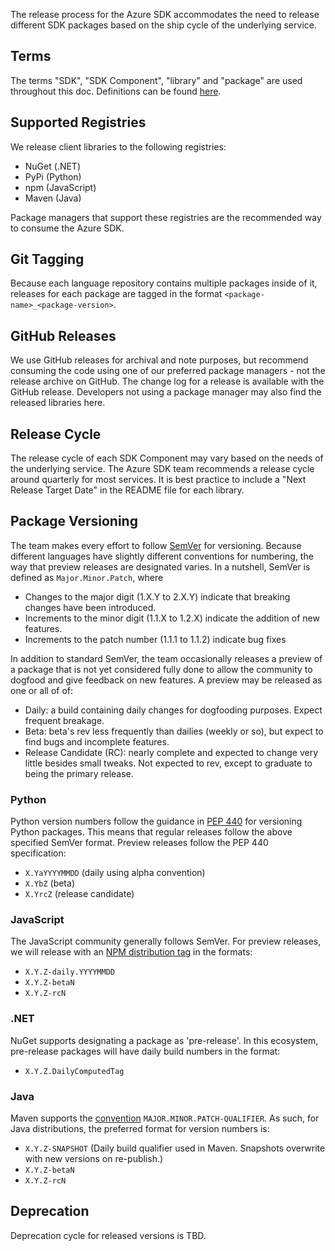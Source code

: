 The release process for the Azure SDK accommodates the need to release different SDK packages based on the ship cycle of the underlying service. 

## Terms
The terms "SDK", "SDK Component", "library" and "package" are used throughout this doc. Definitions can be found [here](/azure-sdk/docs/design/Introduction.mdk).

## Supported Registries
We release client libraries to the following registries:
+ NuGet (.NET)
+ PyPi (Python)
+ npm (JavaScript)
+ Maven (Java)

Package managers that support these registries are the recommended way to consume the Azure SDK.

## Git Tagging

Because each language repository contains multiple packages inside of it, releases for each package are tagged in the format `<package-name>_<package-version>`.


## GitHub Releases

We use GitHub releases for archival and note purposes, but recommend consuming the code using one of our preferred package managers - not the release archive on GitHub. The change log for a release is available with the GitHub release. Developers not using a package manager may also find the released libraries here.

## Release Cycle

The release cycle of each SDK Component may vary based on the needs of the underlying service. The Azure SDK team recommends a release cycle around quarterly for most services. It is best practice to include a "Next Release Target Date" in the README file for each library.

## Package Versioning
The team makes every effort to follow [SemVer](https://semver.org/) for versioning. Because different languages have slightly different conventions for numbering, the way that preview releases are designated varies. In a nutshell, SemVer is defined as `Major.Minor.Patch`, where
+ Changes to the major digit (1.X.Y to 2.X.Y) indicate that breaking changes have been introduced. 
+ Increments to the minor digit (1.1.X to 1.2.X) indicate the addition of new features. 
+ Increments to the patch number (1.1.1 to 1.1.2) indicate bug fixes

In addition to standard SemVer, the team occasionally releases a preview of a package that is not yet considered fully done to allow the community to dogfood and give feedback on new features. A preview may be released as one or all of of:
+ Daily: a build containing daily changes for dogfooding purposes. Expect frequent breakage.
+ Beta: beta's rev less frequently than dailies (weekly or so), but expect to find bugs and incomplete features.
+ Release Candidate (RC): nearly complete and expected to change very little besides small tweaks. Not expected to rev, except to graduate to being the primary release.

### Python
Python version numbers follow the guidance in [PEP 440](https://www.python.org/dev/peps/pep-0440/) for versioning Python packages. This means that regular releases follow the above specified SemVer format. Preview releases follow the PEP 440 specification:
+ `X.YaYYYYMMDD` (daily using alpha convention)
+ `X.YbZ` (beta)
+ `X.YrcZ` (release candidate)

### JavaScript
The JavaScript community generally follows SemVer. For preview releases, we will release with an [NPM distribution tag](https://docs.npmjs.com/cli/dist-tag) in the formats:
+ `X.Y.Z-daily.YYYYMMDD`
+ `X.Y.Z-betaN`
+ `X.Y.Z-rcN`

### .NET
NuGet supports designating a package as 'pre-release'. In this ecosystem, pre-release packages will have daily build numbers in the format:
+ `X.Y.Z.DailyComputedTag`

### Java
Maven supports the [convention](https://cwiki.apache.org/confluence/display/MAVENOLD/Versioning) `MAJOR.MINOR.PATCH-QUALIFIER`. As such, for Java distributions, the preferred format for version numbers is:
+ `X.Y.Z-SNAPSHOT` (Daily build qualifier used in Maven. Snapshots overwrite with new versions on re-publish.)
+ `X.Y.Z-betaN`
+ `X.Y.Z-rcN`

## Deprecation
Deprecation cycle for released versions is TBD.